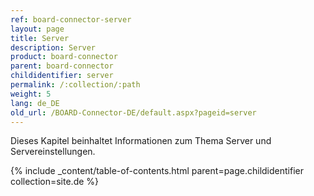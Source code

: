 ```yaml
---
ref: board-connector-server
layout: page
title: Server
description: Server
product: board-connector
parent: board-connector
childidentifier: server
permalink: /:collection/:path
weight: 5
lang: de_DE
old_url: /BOARD-Connector-DE/default.aspx?pageid=server
---
```


Dieses Kapitel beinhaltet Informationen zum Thema Server und Servereinstellungen.

{% include _content/table-of-contents.html parent=page.childidentifier collection=site.de %}